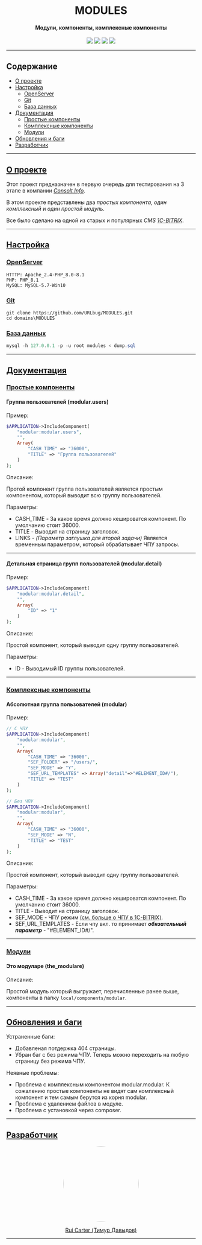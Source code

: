 <h1 align="center">MODULES</h1>
<h4 align="center">
Модули, компоненты, комплексные компоненты
</h4>

<p align="center">
    <img src="https://img.shields.io/badge/phpstorm-143?style=for-the-badge&logo=phpstorm&logoColor=black&color=black&labelColor=darkorchid">
    <img src="https://img.shields.io/badge/php-%23777BB4.svg?style=for-the-badge&logo=php&logoColor=white">
    <img src="https://img.shields.io/badge/mysql-4479A1.svg?style=for-the-badge&logo=mysql&logoColor=white">
    <img src="https://img.shields.io/badge/1c-bitrix-4479A1.svg?style=for-the-badge&logoColor=red">
</p>

________

## Содержание

- <a href="#О-проекте">О проекте</a>
- <a href="#Настройка">Настройка</a>
  - <a href="#OpenServer">OpenServer</a>
  - <a href="#Git">Git</a>
  - <a href="#База-данных">База данных</a>
- <a href="#Документация">Документация</a>
  - <a href="#Простые-компоненты">Простые компоненты</a> 
  - <a href="#Комплексные-компоненты">Комплексные компоненты</a>
  - <a href="#Модули">Модули</a>
- <a href="#Обновления-и-баги">Обновления и баги</a>
- <a href="#Разработчик">Разработчик</a>

________

## [О проекте](#О-проекте)

Этот проект предназначен в первую очередь для тестирования на 3 этапе в компании _[Consolt Info](https://www.consult-info.ru/)_.

В этом проекте представлены два _простых компонента_, _один комплексный_ и _один простой модуль_.

Все было сделано на одной из старых и популярных _CMS_ _[1С-BITRIX](https://www.1c-bitrix.ru/)_.
________

## [Настройка](#Настройка)
### [OpenServer](#OpenServer)
```
HTTTP: Apache_2.4-PHP_8.0-8.1
PHP: PHP_8.1
MySQL: MySQL-5.7-Win10
```

### [Git](#Git)

```git
git clone https://github.com/URLbug/MODULES.git
cd domains\MODULES
```

### [База данных](#База-данных)
```powershell
mysql -h 127.0.0.1 -p -u root modules < dump.sql 
```

________

## [Документация](#Документация)

### [Простые компоненты](#Простые-компоненты)

#### Группа пользователей (modular.users)

Пример:
```php
$APPLICATION->IncludeComponent(
	"modular:modular.users",
	"",
	Array(
		"CASH_TIME" => "36000",
		"TITLE" => "Группа пользователей"
	)
);
```

Описание:

Протой компонент группа пользователей является простым компонентом, который выводит всю группу пользователей.

Параметры:

 - CASH_TIME - За какое время должно кешироватся компонент. По умолчанию стоит 36000.
 - TITLE - Выводит на страницу заголовок.
 - LINKS - _(Параметр заглушка для второй задачи)_ Является временным параметром, который обрабатывает ЧПУ запросы.

____

#### Детальная страница групп пользователей (modular.detail)

Пример:
```php
$APPLICATION->IncludeComponent(
	"modular:modular.detail",
	"",
	Array(
		"ID" => "1"
	)
);
```

Описание:

Простой компонент, который выводит одну группу пользователей.

Параметры:

- ID - Выводимый ID группы пользователей.

____

### [Комплексные компоненты](#Комплексные-компоненты)

#### Абсолютная группа пользователей (modular)

Пример:
```php
// С ЧПУ
$APPLICATION->IncludeComponent(
	"modular:modular",
	"",
	Array(
		"CASH_TIME" => "36000",
		"SEF_FOLDER" => "/users/",
		"SEF_MODE" => "Y",
		"SEF_URL_TEMPLATES" => Array("detail"=>"#ELEMENT_ID#/"),
		"TITLE" => "TEST"
	)
);
```

```php
// Без ЧПУ
$APPLICATION->IncludeComponent(
	"modular:modular",
	"",
	Array(
		"CASH_TIME" => "36000",
		"SEF_MODE" => "N",
		"TITLE" => "TEST"
	)
);
```

Описание:

Простой компонент, который выводит одну группу пользователей.

Параметры:

- CASH_TIME - За какое время должно кешироватся компонент. По умолчанию стоит 36000.
- TITLE - Выводит на страницу заголовок.
- SEF_MODE - ЧПУ режим [(см. больше о ЧПУ в 1C-BITRIX)](https://dev.1c-bitrix.ru/learning/course/index.php?COURSE_ID=34&LESSON_ID=10233&ysclid=lufm56e7vl695499335).
- SEF_URL_TEMPLATES - Если чпу вкл. то принимает _**обязательный параметр**_ - "#ELEMENT_ID#/".

____

### [Модули](#Модули)

#### Это модуларе (the_modulare)

Описание:

Простой модуль который выгружает, перечисленные ранее выше, компоненты в папку ```local/components/modular```.

________

## [Обновления и баги](#Обновления-и-баги)

Устраненные баги:
- Добавленая потдержка 404 страницы.
- Убран баг с без режима ЧПУ. Теперь можно переходить на любую страницу без режима ЧПУ.

Неявные проблемы:

- Проблема с комплексным компонентом modular.modular. К сожалению простые компоненты не видят сам комплексный компонент и тем самым берутся из корня modular.
- Проблема с удалением файлов в модуле.
- Проблема с установкой через composer.

________

## [Разработчик](#Разработчик)

<p align="center">
  <img src="https://avatars.githubusercontent.com/u/79089275?s=400&u=17a1fabcbae6fe4875bf049e57d03a6416b90a22&v=4" style="width: 200px; height: 200px;  border-radius: 50%;">
</p>

<p align="center">
  <a href="https://github.com/URLbug">Rui Carter (Тимур Давыдов)</a>
</p>

________
